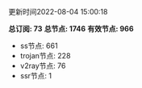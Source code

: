 更新时间2022-08-04 15:00:18

**总订阅: 73**
**总节点: 1746**
**有效节点: 966**
- ss节点: 661
- trojan节点: 228
- v2ray节点: 76
- ssr节点: 1
